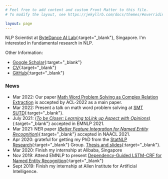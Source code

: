 ```yaml
---
# Feel free to add content and custom Front Matter to this file.
# To modify the layout, see https://jekyllrb.com/docs/themes/#overriding-theme-defaults

layout: page
---
```


<!-- <p align="center">
  <img src="files/front.jpg" style="width:500px;height:360px;">
  <br>
  <i>Lunch with my family during EMNLP 2019 in Hong Kong</i>
</p>
 -->

<!-- ![Lunch with my family during EMNLP 2019 in Hong Kong](files/front.jpg)


-><- -->

NLP Scientist at [ByteDance AI Lab](https://ailab.bytedance.com/){:target="_blank"}, Singapore.
I'm interested in fundamental research in NLP. 


Other Information:
* [Google Scholar](https://scholar.google.com.sg/citations?user=u68TA6oAAAAJ&hl=en){:target="_blank"} 
* [CV](files/cv_v2.pdf){:target="_blank"} 
* [GitHub](https://github.com/allanj/){:target="_blank"} 


###  News
* Mar 2022: Our paper [Math Word Problem Solving as Complex Relation Extraction]() is accepted by ACL-2022 as a main paper.
* Mar 2022: Present a talk on math word problem solving at [SMT SUTD](https://smt.sutd.edu.sg/){:target="_blank"}.
* July 2021: [(*To be Closer: Learning toLink up Aspect with Opinions*)](https://aclanthology.org/2021.emnlp-main.317.pdf){:target="_blank"} accepted in EMNLP 2021. 
* Mar 2021: NER paper [(*Better Feature Integration for Named Entity Recognition*)](https://www.aclweb.org/anthology/2021.naacl-main.271.pdf){:target="_blank"} accepted in NAACL 2021. 
* Apr 2020: grateful for getting my PhD from the [StatNLP Research](https://statnlp-research.github.io/){:target="_blank"} Group. [Thesis and slides](https://github.com/allanj/phd-thesis){:target="_blank"}.
* Mar 2020: Finish my internship at Alibaba, Singapore
* Nov 2019: Attend EMNLP to present [Dependency-Guided LSTM-CRF for Named Entity Recognition](https://www.aclweb.org/anthology/D19-1399.pdf){:target="_blank"}
* Sept 2019: Finish my internship at Allen Institute for Artificial Intelligence.
<!-- 
### Recent Post
{% include list_posts.html %} -->
